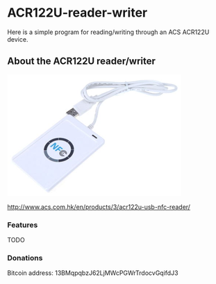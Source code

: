 # ACR122U-reader-writer

Here is a simple program for reading/writing through an ACS ACR122U device.

## About the ACR122U reader/writer

![ACR122U NFC reader/writer](res/acr122u_reader_writer.png?raw=true)

http://www.acs.com.hk/en/products/3/acr122u-usb-nfc-reader/

### Features

TODO

### Donations

Bitcoin address: 13BMqpqbzJ62LjMWcPGWrTrdocvGqifdJ3
